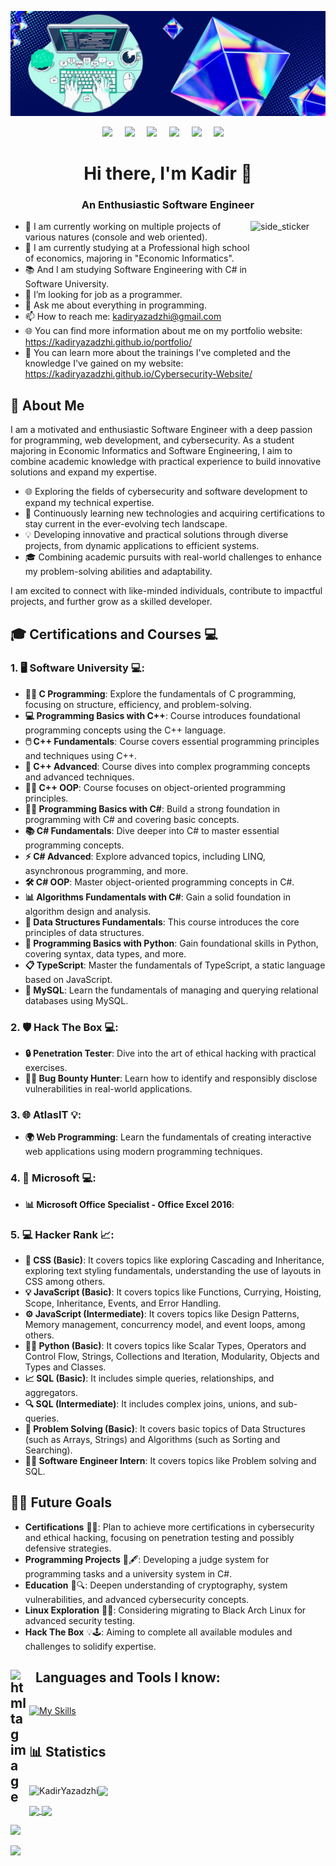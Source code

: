 ![Header](./header-image.png)

<p align="center">
  <a href="https://www.facebook.com/kadir.yazadji.1"><img src="https://img.shields.io/badge/facebook-%233B5998.svg?&style=for-the-badge&logo=facebook&logoColor=white" /></a>&nbsp;&nbsp;&nbsp;&nbsp;
  <a href="https://www.instagram.com/_qzadji_?igsh=bGx3djFjeHhheTFm"><img src="https://img.shields.io/badge/instagram-%23dc2743.svg?&style=for-the-badge&logo=instagram&logoColor=white" /></a>&nbsp;&nbsp;&nbsp;&nbsp;
  <a href="mailto:kadiryazadzhi@gmail.com"><img src="https://img.shields.io/badge/gmail-%23D14836.svg?&style=for-the-badge&logo=gmail&logoColor=white" /></a>&nbsp;&nbsp;&nbsp;&nbsp;
  <a href="mailto:kyuya_2020g@pgiblg.com"><img src="https://img.shields.io/badge/Outlook-%230078D4.svg?&style=for-the-badge&logo=microsoft-outlook&logoColor=white" /></a>&nbsp;&nbsp;&nbsp;&nbsp;
  <a href="https://www.hackerrank.com/profile/kadiryazadzhi"><img src="https://img.shields.io/badge/-Hackerrank-00EA64?style=for-the-badge&logo=HackerRank&logoColor=white" /></a>&nbsp;&nbsp;&nbsp;&nbsp;
  <a href="https://leetcode.com/u/KadirYazadzhi34/"><img src="https://img.shields.io/badge/-LeetCode-FFA116?style=for-the-badge&logo=LeetCode&logoColor=black" /></a>&nbsp;&nbsp;&nbsp;&nbsp;
</p>

<h1 align="center">Hi there, I'm Kadir 👋</h1> 
<h3 align="center">An Enthusiastic Software Engineer</h3>

<img align="right" width=120px height=110px alt="side_sticker" src="https://media.giphy.com/media/TEnXkcsHrP4YedChhA/giphy.gif" />

- 🔭 I am currently working on multiple projects of various natures (console and web oriented).
- 🌱 I am currently studying at a Professional high school of economics, majoring in "Economic Informatics".
- 📚 And I am studying Software Engineering with C# in Software University.
- 🤔 I’m looking for job as a programmer.
- 💬 Ask me about everything in programming.
- 📫 How to reach me: kadiryazadzhi@gmail.com
- 🌐 You can find more information about me on my portfolio website: https://kadiryazadzhi.github.io/portfolio/
- 📑 You can learn more about the trainings I've completed and the knowledge I've gained on my website: https://kadiryazadzhi.github.io/Cybersecurity-Website/


## 🎯 About Me

I am a motivated and enthusiastic Software Engineer with a deep passion for programming, web development, and cybersecurity. As a student majoring in Economic Informatics and Software Engineering, I aim to combine academic knowledge with practical experience to build innovative solutions and expand my expertise.

  - 🌐 Exploring the fields of cybersecurity and software development to expand my technical expertise.
  - 📜 Continuously learning new technologies and acquiring certifications to stay current in the ever-evolving tech landscape.
  - 💡 Developing innovative and practical solutions through diverse projects, from dynamic applications to efficient systems.
  - 🎓 Combining academic pursuits with real-world challenges to enhance my problem-solving abilities and adaptability.

I am excited to connect with like-minded individuals, contribute to impactful projects, and further grow as a skilled developer.


## 🎓 Certifications and Courses 💻

### 1. 🖥️ Software University 💻:
   - **🧑‍💻 C Programming**: Explore the fundamentals of C programming, focusing on structure, efficiency, and problem-solving.
   - **💻 Programming Basics with C++**: Course introduces foundational programming concepts using the C++ language.
   - **🖱️ C++ Fundamentals**: Course covers essential programming principles and techniques using C++.
   - **🔧 C++ Advanced**: Course dives into complex programming concepts and advanced techniques.
   - **🧑‍💻 C++ OOP**: Course focuses on object-oriented programming principles.
   - **👨‍💻 Programming Basics with C#**: Build a strong foundation in programming with C# and covering basic concepts.
   - **📚 C# Fundamentals**: Dive deeper into C# to master essential programming concepts.
   - **⚡ C# Advanced**: Explore advanced topics, including LINQ, asynchronous programming, and more.
   - **🛠️ C# OOP**: Master object-oriented programming concepts in C#.
   - **📊 Algorithms Fundamentals with C#**: Gain a solid foundation in algorithm design and analysis.
   - **🌳 Data Structures Fundamentals**: This course introduces the core principles of data structures.
   - **🐍 Programming Basics with Python**: Gain foundational skills in Python, covering syntax, data types, and more.
   - **📋 TypeScript**: Master the fundamentals of TypeScript, a static language based on JavaScript.
   - **💾 MySQL**: Learn the fundamentals of managing and querying relational databases using MySQL.

### 2. 🛡️ Hack The Box 💻:
   - **🔒 Penetration Tester**: Dive into the art of ethical hacking with practical exercises.
   - **🕵️‍♂️ Bug Bounty Hunter**: Learn how to identify and responsibly disclose vulnerabilities in real-world applications.

### 3. 🌐 AtlasIT 💡:
   - **🌍 Web Programming**: Learn the fundamentals of creating interactive web applications using modern programming techniques.

### 4. 🏢 Microsoft 💻:
   - **📊 Microsoft Office Specialist - Office Excel 2016**: 

### 5. 💻 Hacker Rank 📈:
   - **🎨 CSS (Basic)**: It covers topics like exploring Cascading and Inheritance, exploring text styling fundamentals, understanding the use of layouts in CSS among others.
   - **💡 JavaScript (Basic)**: It covers topics like Functions, Currying, Hoisting, Scope, Inheritance, Events, and Error Handling.
   - **⚙️ JavaScript (Intermediate)**: It covers topics like Design Patterns, Memory management, concurrency model, and event loops, among others.
   - **🧑‍💻 Python (Basic)**: It covers topics like Scalar Types, Operators and Control Flow, Strings, Collections and Iteration, Modularity, Objects and Types and Classes.
   - **📈 SQL (Basic)**: It includes simple queries, relationships, and aggregators.
   - **🔍 SQL (Intermediate)**: It includes complex joins, unions, and sub-queries.
   - **🧩 Problem Solving (Basic)**: It covers basic topics of Data Structures (such as Arrays, Strings) and Algorithms (such as Sorting and Searching).
   - **👨‍💻 Software Engineer Intern**: It covers topics like Problem solving and SQL.

## 🚀✨ Future Goals 

- **Certifications** 🏅🎯: Plan to achieve more certifications in cybersecurity and ethical hacking, focusing on penetration testing and possibly defensive strategies.  
- **Programming Projects** 💾🖋️: Developing a judge system for programming tasks and a university system in C#.  
- **Education** 📘🔍: Deepen understanding of cryptography, system vulnerabilities, and advanced cybersecurity concepts.  
- **Linux Exploration** 🐧🔧: Considering migrating to Black Arch Linux for advanced security testing.  
- **Hack The Box** 💡🕹️: Aiming to complete all available modules and challenges to solidify expertise.  


## <img align="left" alt="html tag image" src="https://media2.giphy.com/media/QssGEmpkyEOhBCb7e1/giphy.gif?cid=ecf05e47a0n3gi1bfqntqmob8g9aid1oyj2wr3ds3mg700bl&rid=giphy.gif" width="25" style="margin-right: 5px;"> &nbsp; Languages and Tools I know:
<div style="display: flex; align-items: center;">
    
[![My Skills](https://skillicons.dev/icons?i=html,css,js,ts,bootstrap,tailwind,c,cpp,cs,py,mysql,postgres,bash,powershell,git,github,linux,kali,clion,rider,webstorm,vscode)](https://skillicons.dev)

</div>

## 📊 Statistics

<div style="display: flex; align-items: center">
    <p><img style="height: 200px" align="center" src="https://github-readme-stats.vercel.app/api/top-langs?username=KadirYazadzhi&show_icons=true&locale=en&layout=compact&theme=tokyonight" alt="KadirYazadzhi" /></p>
    <p><img style="height: 200px" align="center" src="https://github-readme-stats.vercel.app/api?username=KadirYazadzhi&show_icons=true&locale=en&theme=tokyonight alt="KadirYazadzhi" /></p>
</div>

<a href="https://github.com/anuraghazra/github-readme-stats">
  <img height=200 align="center" src="https://github-readme-stats.vercel.app/api?username=anuraghazra" />
</a>
<a href="https://github.com/anuraghazra/convoychat">
  <img height=200 align="center" src="https://github-readme-stats.vercel.app/api/top-langs?username=anuraghazra&layout=compact&langs_count=8&card_width=320" />
</a>

[![](https://github-readme-activity-graph.vercel.app/graph?username=KadirYazadzhi&bg_color=1a1b27&color=99c1f1&line=70a5fd&point=99c1f1&area=true&hide_border=true)](https://github.com/ashutosh00710/github-readme-activity-graph)

[![](https://github-readme-stats.vercel.app/api/wakatime?username=KadirYazadzhi&theme=tokyonight)](https://github.com/KadirYazadzhi)

